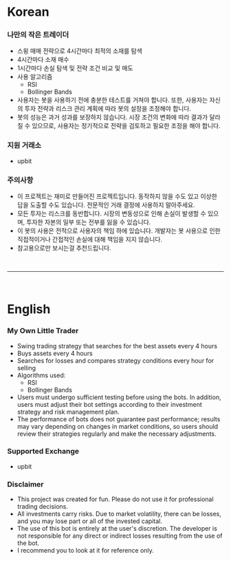 # Korean
### 나만의 작은 트레이더
- 스윙 매매 전략으로 4시간마다 최적의 소재를 탐색
- 4시간마다 소재 매수
- 1시간마다 손실 탐색 및 전략 조건 비교 및 매도
- 사용 알고리즘
    - RSI
    - Bollinger Bands
- 사용자는 봇을 사용하기 전에 충분한 테스트를 거쳐야 합니다. 또한, 사용자는 자신의 투자 전략과 리스크 관리 계획에 따라 봇의 설정을 조정해야 합니다.
- 봇의 성능은 과거 성과를 보장하지 않습니다. 시장 조건의 변화에 따라 결과가 달라질 수 있으므로, 사용자는 정기적으로 전략을 검토하고 필요한 조정을 해야 합니다.
 
### 지원 거래소
- upbit

### 주의사항
- 이 프로젝트는 재미로 만들어진 프로젝트입니다. 동작하지 않을 수도 있고 이상한 답을 도출할 수도 있습니다. 전문적인 거래 결정에 사용하지 말아주세요.
- 모든 투자는 리스크를 동반합니다. 시장의 변동성으로 인해 손실이 발생할 수 있으며, 투자한 자본의 일부 또는 전부를 잃을 수 있습니다.
- 이 봇의 사용은 전적으로 사용자의 책임 하에 있습니다. 개발자는 봇 사용으로 인한 직접적이거나 간접적인 손실에 대해 책임을 지지 않습니다.
- 참고용으로만 보시는걸 추천드립니다.

</br><hr></br>

# English
### My Own Little Trader
- Swing trading strategy that searches for the best assets every 4 hours
- Buys assets every 4 hours
- Searches for losses and compares strategy conditions every hour for selling
- Algorithms used:
    - RSI
    - Bollinger Bands
- Users must undergo sufficient testing before using the bots. In addition, users must adjust their bot settings according to their investment strategy and risk management plan.
- The performance of bots does not guarantee past performance; results may vary depending on changes in market conditions, so users should review their strategies regularly and make the necessary adjustments.
 
### Supported Exchange
- upbit

### Disclaimer
- This project was created for fun. Please do not use it for professional trading decisions.
- All investments carry risks. Due to market volatility, there can be losses, and you may lose part or all of the invested capital.
- The use of this bot is entirely at the user's discretion. The developer is not responsible for any direct or indirect losses resulting from the use of the bot.
- I recommend you to look at it for reference only.
